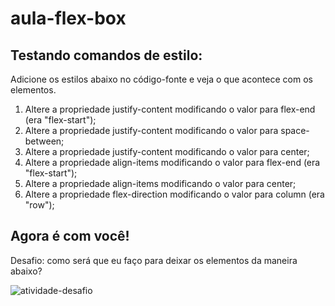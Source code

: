 # aula-flex-box

## Testando comandos de estilo:

Adicione os estilos abaixo no código-fonte e veja o que acontece com os elementos.

1. Altere a propriedade justify-content modificando o valor para flex-end (era "flex-start");
1. Altere a propriedade justify-content modificando o valor para space-between;
1. Altere a propriedade justify-content modificando o valor para center;
1. Altere a propriedade align-items modificando o valor para flex-end (era "flex-start");
1. Altere a propriedade align-items modificando o valor para center;
1. Altere a propriedade flex-direction modificando o valor para column (era "row");

## Agora é com você!

Desafio: como será que eu faço para deixar os elementos da maneira abaixo?

![atividade-desafio](https://github.com/user-attachments/assets/15721745-1954-493b-8b34-894ab6e9764c)
